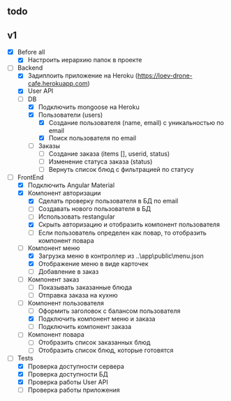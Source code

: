 ## todo

## v1
- [x] Before all
    - [x] Настроить иерархию папок в проекте
- [ ] Backend
    - [x] Задиплоить приложение на Heroku (https://loev-drone-cafe.herokuapp.com)
    - [x] User API
	- [ ] DB
		- [x] Подключить mongoose на Heroku
		- [x] Пользователи (users)
			- [x] Создание пользователя (name, email) с уникальностью по email
			- [x] Поиск пользователя по email
		- [ ] Заказы
			- [ ] Создание заказа (items [], userid, status)
			- [ ] Изменение статуса заказа (status)
			- [ ] Вернуть список блюд с фильтрацией по статусу
- [ ] FrontEnd
	- [x] Подключить Angular Material
	- [x] Компонент авторизации
		- [x] Сделать проверку пользователя в БД по email
		- [ ] Создавать нового пользователя в БД
		- [ ] Использовать restangular
		- [x] Скрыть авторизацию и отобразить компонент пользователя
		- [ ] Если пользователь определен как повар, то отобразить компонент повара
	- [ ] Компонент меню
		- [x] Загрузка меню в контроллер из ..\app\public\menu.json
		- [x] Отображение меню в виде карточек
		- [ ] Добавление в заказ
	- [ ] Компонент заказ
		- [ ] Показывать заказанные блюда
		- [ ] Отправка заказа на кухню
	- [ ] Компонент пользователя	
		- [ ] Оформить заголовок с балансом пользователя
		- [x] Подключить компонент меню и заказа
		- [ ] Подключить компонент заказа
	- [ ] Компонент повара
		- [ ] Отобразить список заказанных блюд
		- [ ] Отобразить список блюд, которые готовятся
- [ ] Tests
	- [x] Проверка доступности сервера
	- [x] Проверка доступности БД
	- [x] Проверка работы User API
	- [ ] Проверка работы приложения
